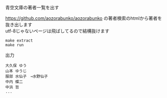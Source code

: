 青空文庫の著者一覧を出す

https://github.com/aozorabunko/aozorabunko の著者検索のhtmlから著者を抜き出します  
utf-8じゃないページは飛ばしてるので結構抜けます

```
make extract
make run
```

出力

```
大久保 ゆう
山本 ゆうじ
服部 水仙子　→水野仙子
中内 蝶二
中浜 哲
...
```
